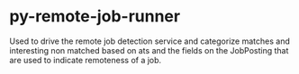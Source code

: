 # py-remote-job-runner

Used to drive the remote job detection service and categorize matches and interesting non matched based on ats and the fields on the JobPosting that are used to indicate remoteness of a job.
